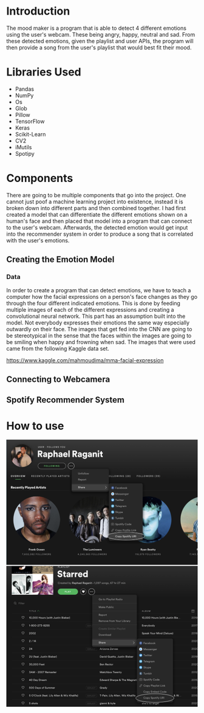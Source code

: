 
# Introduction
The mood maker is a program that is able to detect 4 different emotions using the user's webcam. These being angry, happy, neutral and sad. From these detected emotions, given the playlist and user APIs, the program will then provide a song from the user's playlist that would best fit their mood.


# Libraries Used
* Pandas
* NumPy
* Os
* Glob
* Pillow
* TensorFlow
* Keras
* Scikit-Learn
* CV2
* iMutils
* Spotipy


# Components
There are going to be multiple components that go into the project. One cannot just poof a machine learning project into existence, instead it is broken down into different parts and then combined together. I had first created a model that can differentiate the different emotions shown on a human's face and then placed that model into a program that can connect to the user's webcam. Afterwards, the detected emotion would get input into the recommender system in order to produce a song that is correlated with the user's emotions. 

## Creating the Emotion Model

### Data

In order to create a program that can detect emotions, we have to teach a computer how the facial expressions on a person's face changes as they go through the four different indicated emotions. This is done by feeding multiple images of each of the different expressions and creating a convolutional neural network. This part has an assumption built into the model. Not everybody expresses their emotions the same way especially outwardly on their face. The images that get fed into the CNN are going to be stereotypical in the sense that the faces within the images are going to be smiling when happy and frowning when sad. The images that were used came from the following Kaggle data set.

https://www.kaggle.com/mahmoudima/mma-facial-expression

## Connecting to Webcamera


## Spotify Recommender System


# How to use
![](user_uri.png)
![](playlist_uri.png)
